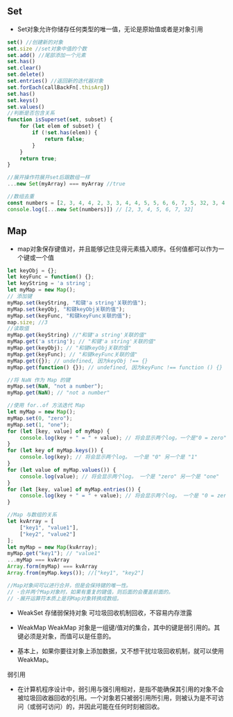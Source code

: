 ## Set

* Set对象允许你储存任何类型的唯一值，无论是原始值或者是对象引用 

```js
set() //创建新的对象
set.size //set对象中值的个数
set.add() //尾部添加一个元素
set.has()
set.clear()
set.delete()
set.entries() //返回新的迭代器对象
set.forEach(callBackFn[.thisArg])
set.has()
set.keys()
set.values()
//判断是否包含关系
function isSuperset(set, subset) {
    for (let elem of subset) {
        if (!set.has(elem)) {
            return false;
        }
    }
    return true;
}

//展开操作符展开set后跟数组一样
...new Set(myArray) === myArray //true

//数组去重
const numbers = [2, 3, 4, 4, 2, 3, 3, 4, 4, 5, 5, 6, 6, 7, 5, 32, 3, 4, 5]
console.log([...new Set(numbers)]) // [2, 3, 4, 5, 6, 7, 32]
```

## Map

* map对象保存键值对，并且能够记住见得元素插入顺序。任何值都可以作为一个键或一个值

```js
let keyObj = {};
let keyFunc = function() {};
let keyString = 'a string';
let myMap = new Map();
// 添加键
myMap.set(keyString, "和键'a string'关联的值");
myMap.set(keyObj, "和键keyObj关联的值");
myMap.set(keyFunc, "和键keyFunc关联的值");
map.size; //3
//读取值
myMap.get(keyString) //"和键'a string'关联的值"
myMap.get('a string'); // "和键'a string'关联的值"
myMap.get(keyObj); // "和键keyObj关联的值"
myMap.get(keyFunc); // "和键keyFunc关联的值"
myMap.get({}); // undefined, 因为keyObj !== {}
myMap.get(function() {}); // undefined, 因为keyFunc !== function () {}

//将 NaN 作为 Map 的键
myMap.set(NaN, "not a number");
myMap.get(NaN); // "not a number"

//使用 for..of 方法迭代 Map
let myMap = new Map();
myMap.set(0, "zero");
myMap.set(1, "one");
for (let [key, value] of myMap) {
    console.log(key + " = " + value); // 将会显示两个log。一个是"0 = zero"另一个是"1 = one"
}
for (let key of myMap.keys()) {
    console.log(key); // 将会显示两个log。 一个是 "0" 另一个是 "1"
}
for (let value of myMap.values()) {
    console.log(value); // 将会显示两个log。 一个是 "zero" 另一个是 "one"
}
for (let [key, value] of myMap.entries()) {
    console.log(key + " = " + value); // 将会显示两个log。 一个是 "0 = zero" 另一个是 "1 = one"
}

//Map 与数组的关系
let kvArray = [
    ["key1", "value1"],
    ["key2", "value2"]
];
let myMap = new Map(kvArray);
myMap.get("key1"); // "value1"
...myMap === kvArray
Array.form(myMap) === kvArray
Array.from(myMap.keys()); //["key1", "key2"]

//Map对象间可以进行合并，但是会保持键的唯一性。
// ·合并两个Map对象时，如果有重复的键值，则后面的会覆盖前面的。
// ·展开运算符本质上是将Map对象转换成数组。
```

* WeakSet
存储弱保持对象 可垃圾回收机制回收，不容易内存泄露

* WeakMap
WeakMap 对象是一组键/值对的集合，其中的键是弱引用的。其键必须是对象，而值可以是任意的。

* 基本上，如果你要往对象上添加数据，又不想干扰垃圾回收机制，就可以使用 WeakMap。

弱引用
* 在计算机程序设计中，弱引用与强引用相对，是指不能确保其引用的对象不会被垃圾回收器回收的引用。一个对象若只被弱引用所引用，则被认为是不可访问（或弱可访问）的，并因此可能在任何时刻被回收。
